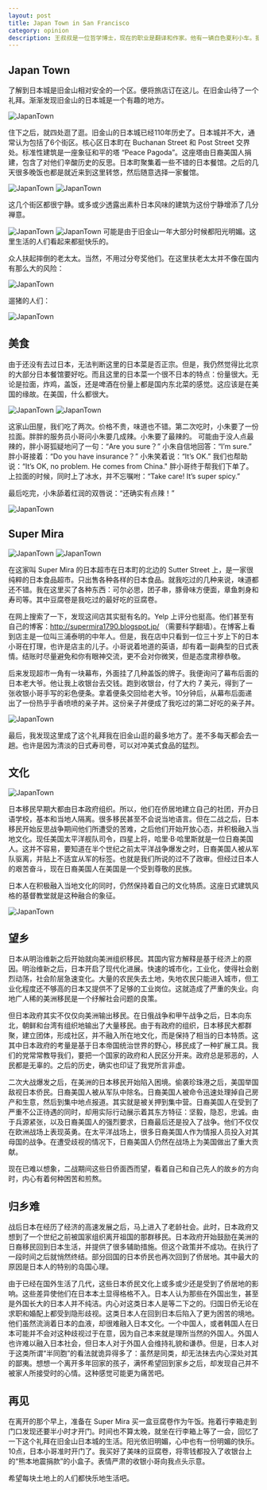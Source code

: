 ```yaml
---
layout: post
title: Japan Town in San Francisco
category: opinion
description: 王叔叔是一位哲学博士，现在的职业是翻译和作家。他有一辆白色夏利小车。据他说车开了4年了，看着像有10年车龄。
---
```


## Japan Town

了解到日本城是旧金山相对安全的一个区。便将旅店订在这儿。在旧金山待了一个礼拜。渐渐发现旧金山的日本城是一个有趣的地方。

![JapanTown](/images/opinion/JapanTown/1.jpg)

住下之后，就四处逛了逛。旧金山的日本城已经110年历史了。日本城并不大，通常认为包括了6个街区。核心区日本町在 Buchanan Street 和 Post Street 交界处。标准性建筑是一座象征和平的塔 “Peace Pagoda”。这座塔由日裔美国人捐建，包含了对他们辛酸历史的反思。日本町聚集着一些不错的日本餐馆。之后的几天很多晚饭也都是就近来到这里转悠，然后随意选择一家餐馆。

![JapanTown](/images/opinion/JapanTown/2.jpg)
![JapanTown](/images/opinion/JapanTown/3.jpg)

这几个街区都很宁静。或多或少透露出素朴日本风味的建筑为这份宁静增添了几分禅意。

![JapanTown](/images/opinion/JapanTown/4.jpg)
![JapanTown](/images/opinion/JapanTown/5.jpg)
可能是由于旧金山一年大部分时候都阳光明媚。这里生活的人们看起来都挺快乐的。

众人扶起摔倒的老太太。当然，不用过分夸奖他们。在这里扶老太太并不像在国内有那么大的风险：

![JapanTown](/images/opinion/JapanTown/6.jpg)

遛猪的人们：

![JapanTown](/images/opinion/JapanTown/7.jpg)

## 美食

由于还没有去过日本，无法判断这里的日本菜是否正宗。但是，我仍然觉得比北京的大部分日本餐馆要好吃。而且这里的日本菜一个很不日本的特点：份量很大。无论是拉面，炸鸡，盖饭，还是啤酒在份量上都是国内东北菜的感觉。这应该是在美国的缘故。在美国，什么都很大。

![JapanTown](/images/opinion/JapanTown/8.jpg)
![JapanTown](/images/opinion/JapanTown/9.jpg)

这家山田屋，我们吃了两次。价格不贵，味道也不错。第二次吃时，小朱要了一份拉面。胖胖的服务员小哥问小朱要几成辣。小朱要了最辣的。
可能由于没人点最辣的，胖小哥狐疑地问了一句：“Are you sure？”
小朱自信地回答：“I’m sure.”
胖小哥接着：“Do you have insurance？”
小朱笑着说：“It’s OK.”
我们也帮助说：“It’s OK, no problem. He comes from China."
胖小哥终于帮我们下单了。上拉面的时候，同时上了冰水，并不忘嘱咐：“Take care! It’s super spicy.”

最后吃完，小朱舔着红润的双唇说：“还确实有点辣！”

![JapanTown](/images/opinion/JapanTown/10.jpg)

## Super Mira

![JapanTown](/images/opinion/JapanTown/11.jpg)
![JapanTown](/images/opinion/JapanTown/12.jpg)

在这家叫 Super Mira 的日本超市在日本町的北边的 Sutter Street 上，是一家很纯粹的日本食品超市。只出售各种各样的日本食品。就我吃过的几种来说，味道都还不错。我在这里买了各种东西：可尔必思，团子串，豚骨味方便面，章鱼刺身和寿司等。其中豆腐卷是我吃过的最好吃的豆腐卷。

在网上搜索了一下，发现这间店其实挺有名的。Yelp 上评分也挺高。他们甚至有自己的博客：http://supermira1790.blogspot.jp/ （需要科学翻墙）。在博客上看到店主是一位叫三浦泰明的中年人。但是，我在店中只看到一位三十岁上下的日本小哥在打理，也许是店主的儿子。小哥说着地道的英语，却有着一副典型的日式表情。结账时尽量避免和你有眼神交流，更不会对你微笑，但是态度肃穆恭敬。

后来发现超市一角有一块幕布，外面挂了几种盖饭的牌子。我便询问了幕布后面的日本老大爷。他让我上收银台去交钱。跑到收银台，付了大约 7 美元，得到了一张收银小哥手写的彩色便条。拿着便条交回给老大爷。10分钟后，从幕布后面递出了一份热乎乎香喷喷的亲子丼。这份亲子丼便成了我吃过的第二好吃的亲子丼。

![JapanTown](/images/opinion/JapanTown/13.jpg)

最后，我发现这里成了这个礼拜我在旧金山逛的最多地方了。差不多每天都会去一趟。也许是因为清淡的日式寿司卷，可以对冲美式食品的猛烈。

## 文化

![JapanTown](/images/opinion/JapanTown/14.jpg)

日本移民早期大都由日本政府组织。所以，他们在侨居地建立自己的社团，开办日语学校，基本和当地人隔离。很多移民甚至不会说当地语言。但在二战之后，日本移民开始反思战争期间他们所遭受的苦难，之后他们开始开放心态，并积极融入当地文化。现任美国太平洋舰队司令，四星上将，哈里·B·哈里斯就是一位日裔美国人。这并不容易，要知道在半个世纪之前太平洋战争爆发之时，日裔美国人被从军队驱离，并贴上不适宜从军的标签。也就是我们所说的过不了政审。但经过日本人的艰苦奋斗，现在日裔美国人在美国是一个受到尊敬的民族。

日本人在积极融入当地文化的同时，仍然保持着自己的文化特质。这座日式建筑风格的基督教堂就是这种融合的象征。

![JapanTown](/images/opinion/JapanTown/15.jpg)

## 望乡

日本从明治维新之后开始就向美洲组织移民。其国内官方解释是基于经济上的原因。明治维新之后，日本开启了现代化进展。快速的城市化，工业化，使得社会剧烈动荡，社会阶层急速变化。大量的农民失去土地，失地农民只能进入城市，但工业化程度还不够高的日本又提供不了足够的工业岗位。这就造成了严重的失业。向地广人稀的美洲移民是一个纾解社会问题的良策。

但日本政府其实不仅仅向美洲输出移民。在日俄战争和甲午战争之后，日本向东北，朝鲜和台湾有组织地输出了大量移民。由于有政府的组织，日本移民大都群聚，建立团体，形成社区，并不融入所在地文化，而是保持了相当的日本特质。这其中日本政府的考量是基于日本帝国统治世界的野心，移民成了一种扩展工具。我们的党常常教导我们，要把一个国家的政府和人民区分开来。政府总是邪恶的，人民都是无辜的。之后的历史，确实也印证了我党所言非虚。

二次大战爆发之后，在美洲的日本移民开始陷入困境。偷袭珍珠港之后，美国举国敌视日本侨民。日裔美国人被从军队中除名。日裔美国人被命令迅速处理掉自己房产和生意，然后到集中地点报道。其实就是被关押到集中营。日裔美国人在受到了严重不公正待遇的同时，却用实际行动展示着其东方特征：坚毅，隐忍，忠诚。由于兵源紧张，以及日裔美国人的强烈要求，日裔最后还是投入了战争。他们不仅仅在欧洲战场上表现英勇。在太平洋战场上，很多日裔美国人作为情报人员投入对其母国的战争。在遭受歧视的情况下，日裔美国人仍然在战场上为美国做出了重大贡献。

现在已难以想象，二战期间这些日侨面西而望，看着自己和自己先人的故乡的方向时，内心有着何种困苦和煎熬。

## 归乡难

战后日本在经历了经济的高速发展之后，马上进入了老龄社会。此时，日本政府又想到了一个世纪之前被国家组织离开祖国的那群移民。日本政府开始鼓励在美洲的日裔移民回到日本生活，并提供了很多辅助措施。但这个政策并不成功。在执行了一段时间之后就悄然终结。部分回国的日本侨民也再次回到了侨居地。其中最大的原因是日本人的特别的岛国心理。

由于已经在国外生活了几代，这些日本侨民文化上或多或少还是受到了侨居地的影响。这些差异使他们在日本本土显得格格不入。日本人认为那些在外国出生，甚至是外国长大的日本人并不纯洁。内心对这类日本人是等二下之的。归国日侨无论在求职和婚配上都受到隐形歧视。这类日本人在回到日本后陷入了更为困苦的境地。他们虽然流淌着日本的血液，却很难融入日本文化。一个中国人，或者韩国人在日本可能并不会对这种歧视过于在意，因为自己本来就是理所当然的外国人。外国人也许难以融入日本社会，但日本人对于外国人会维持礼貌和谦恭。但是，日本人对于这类所谓“半同胞”的看法就诡异得多了：虽然是同类，却无法抹去内心深处对其的鄙夷。想想一个离开多年回家的孩子，满怀希望回到家乡之后，却发现自己并不被家人所接受时的心情。这种感觉可能更为痛苦吧。

## 再见

在离开的那个早上，准备在 Super Mira 买一盒豆腐卷作为午饭。拖着行李箱走到门口发现还要半小时才开门。时间也不算太晚，就坐在行李箱上等了一会，回忆了一下这个礼拜在旧金山日本城的生活。阳光依旧明媚，心中也有一份明媚的快乐。10点，日本小哥准时开门了。我买好了美味的豆腐卷，将零钱都投入了收银台上的“熊本地震捐款”的小盒子。表情严肃的收银小哥向我点头示意。

希望每块土地上的人们都快乐地生活吧。
